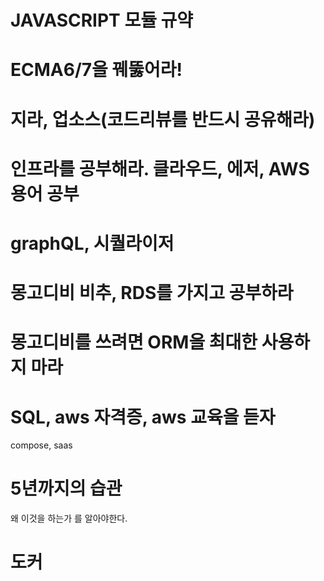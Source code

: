 # JAVASCRIPT 모듈 규약

# ECMA6/7을 꿰뚫어라!

# 지라, 업소스(코드리뷰를 반드시 공유해라)

# 인프라를 공부해라. 클라우드, 에저, AWS 용어 공부

# graphQL, 시퀄라이저

# 몽고디비 비추, RDS를 가지고 공부하라

# 몽고디비를 쓰려면 ORM을 최대한 사용하지 마라

# SQL, aws 자격증, aws 교육을 듣자
compose, saas
 
# 5년까지의 습관

왜 이것을 하는가 를 알아야한다.

# 도커